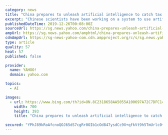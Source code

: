 ```yaml
---
category: news
title: "China prepares to unleash artificial intelligence to catch tax cheats"
excerpt: "Chinese scientists have been working on a system to use artificial intelligence that would make it almost impossible to cheat on taxes, according to researchers involved in the project. Over the last three years, about 300,000 government tax inspectors have been helping to train an AI system that draws on big data to detect behaviour that may ..."
publishedDateTime: 2019-12-26T00:08:00Z
sourceUrl: https://sg.news.yahoo.com/china-prepares-unleash-artificial-intelligence-105157436.html
ampUrl: https://sg.news.yahoo.com/amphtml/china-prepares-unleash-artificial-intelligence-105157436.html
cdnAmpUrl: https://sg-news-yahoo-com.cdn.ampproject.org/c/s/sg.news.yahoo.com/amphtml/china-prepares-unleash-artificial-intelligence-105157436.html
type: article
quality: 57
heat: 57
published: false

provider:
  name: YAHOO!
  domain: yahoo.com

topics:
  - AI

images:
  - url: https://www.bing.com/th?id=ON.8C2318658AA5055A100697A72C7DFC14
    width: 700
    height: 393
    title: "China prepares to unleash artificial intelligence to catch tax cheats"

secured: "YPhJ89kRoAfcnoQOJ65dS7cgRr0OIb1cOd847ysdCc9X+qfkVt9h5TmUrlc0+2MpnFQ7fv2kvaokiyvFe0wGkCG/HbjQGqjGcqlogH5xSZHlPdD9LStCdye2G3NKyh4cUgVDiAlNCgYdKwEKIhvwq2YDiHK+bXhGTkppJpIxqP3XJSmffRyIm9Q/axv+kroZq3SOD1PZLJp30qVXsliAbCHCvaHxwhWkJPSpwmlVvoaYsirjGECbUmC835bt6kAyeb1RgO3Dg6xmVfZtWt+mvg==;GHkNpSFMMHDXGdvMoEZLOg=="
---
```


